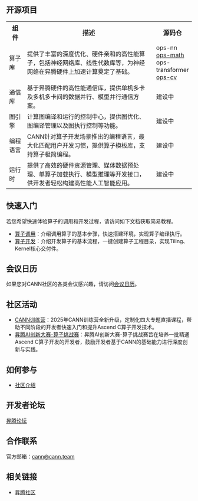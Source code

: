 
## 开源项目

<table style="width:100%">
  <tr>
    <th style="width:10%"><span style="font-size:17px;">组件</span></th>
    <th style="width:75%"><span style="font-size:17px;">描述</span></th>
	  <th style="width:15%"><span style="font-size:17px;">源码仓</span></th>
  </tr>
    <tr>
    <td><span style="font-size:16px;">算子库</span></td>
    <td><span style="font-size:16px;">提供了丰富的深度优化、硬件亲和的高性能算子，包括神经网络库、线性代数库等，为神经网络在昇腾硬件上加速计算奠定了基础。</span></td>
	<td>
      <span style="font-size:16px;">ops-nn</span></a><br>
      <a href="https://gitcode.com/cann/ops-math"><span style="font-size:16px;">ops-math</span></a><br>
      <span style="font-size:16px;">ops-transformer</span></a><br>
       <a href="https://gitcode.com/cann/ops-cv"><span style="font-size:16px;">ops-cv</span></a></td>
  </tr>
  <tr>
    <td><span style="font-size:16px;">通信库</span></td>
    <td><span style="font-size:16px;">基于昇腾硬件的高性能通信库，提供单机多卡及多机多卡间的数据并行、模型并行通信方案。</span></td>
	<td><span style="font-size:16px;">建设中</span></td>
  </tr>
  <tr>
    <td><span style="font-size:16px;">图引擎</span></td>
    <td><span style="font-size:16px;">计算图编译和运行的控制中心，提供图优化、图编译管理以及图执行控制等功能。</span></td>
	<td><span style="font-size:16px;">建设中</span></td>
  </tr>
  <tr>
    <td><span style="font-size:16px;">编程语言</span></td>
    <td><span style="font-size:16px;">CANN针对算子开发场景推出的编程语言，最大化匹配用户开发习惯，提供算子模板库，支持算子极简编程。</span></td>
	<td><span style="font-size:16px;">建设中</span><span style="font-size:16px;"></span></td>
  </tr>
   <tr>
    <td><span style="font-size:16px;">运行时</span></td>
    <td><span style="font-size:16px;">提供了高效的硬件资源管理、媒体数据预处理、单算子加载执行、模型推理等开发接口，供开发者轻松构建高性能人工智能应用。</span></td>
	<td><span style="font-size:16px;">建设中</span></td>
  </tr>
</table>

## 快速入门

若您希望快速体验算子的调用和开发过程，请访问如下文档获取简易教程。

- [算子调用](https://gitcode.com/cann/ops-math/blob/master/docs/context/quick_op_invocation.md)：介绍调用算子的基本步骤，快速搭建环境，实现算子编译执行。
- [算子开发](https://gitcode.com/cann/ops-math/blob/master/docs/context/quick_op_develop.md)：介绍开发算子的基本流程，一键创建算子工程目录，实现Tiling、Kernel核心交付件。

## 会议日历

如果您对CANN社区的各类会议感兴趣，请访问[会议日历](https://meeting.osinfra.cn/cann/)。

## 社区活动
- [CANN训练营](https://www.hiascend.com/developer/activities/cann20251)：2025年CANN训练营全新升级，定制化四大专题直播课程，帮助不同阶段的开发者快速入门和提升Ascend C算子开发技术。
- [昇腾AI创新大赛-算子挑战赛](https://www.hiascend.com/developer/ops)：昇腾AI创新大赛-算子挑战赛旨在培养一批精通Ascend C算子开发的开发者，鼓励开发者基于CANN的基础能力进行深度创新与实践。

## 如何参与
- [社区介绍](https://gitcode.com/cann/community)



## 开发者论坛
[昇腾论坛](https://www.hiascend.com/forum/forum-0106101385921175004-1.html)


## 合作联系

官方邮箱：cann@cann.team

## 相关链接
- [昇腾社区](https://www.hiascend.com/cann)
    